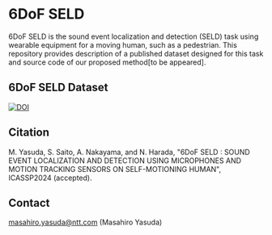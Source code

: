 # 6DoF SELD
6DoF SELD is the sound event localization and detection (SELD) task using wearable equipment for a moving human, such as a pedestrian. 
This repository provides description of a published dataset designed for this task and source code of our proposed method[to be appeared].
## 6DoF SELD Dataset
[![DOI](https://zenodo.org/badge/DOI/10.5281/zenodo.10473531.svg)](https://doi.org/10.5281/zenodo.10473531)

## Citation
M. Yasuda, S. Saito, A. Nakayama, and N. Harada, "6DoF SELD : SOUND EVENT LOCALIZATION AND DETECTION USING MICROPHONES AND MOTION TRACKING SENSORS ON SELF-MOTIONING HUMAN", ICASSP2024 (accepted).

## Contact
masahiro.yasuda@ntt.com (Masahiro Yasuda)
